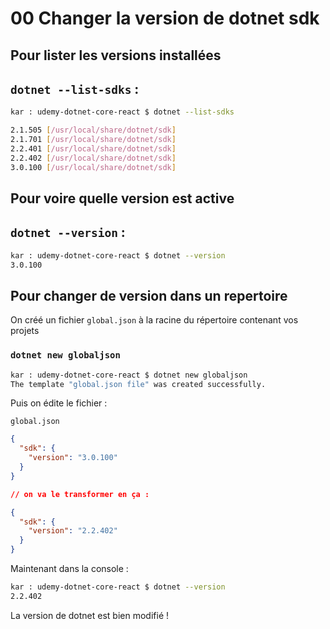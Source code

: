 # 00 Changer la version de dotnet sdk

## Pour lister les versions installées  

## `dotnet --list-sdks` :

```bash
kar : udemy-dotnet-core-react $ dotnet --list-sdks

2.1.505 [/usr/local/share/dotnet/sdk]
2.1.701 [/usr/local/share/dotnet/sdk]
2.2.401 [/usr/local/share/dotnet/sdk]
2.2.402 [/usr/local/share/dotnet/sdk]
3.0.100 [/usr/local/share/dotnet/sdk]
```



## Pour voire quelle version est active 

## `dotnet --version` :

```bash
kar : udemy-dotnet-core-react $ dotnet --version
3.0.100
```



## Pour changer de version dans un repertoire

On créé un fichier `global.json` à la racine du répertoire contenant vos projets

### `dotnet new globaljson`

```bash
kar : udemy-dotnet-core-react $ dotnet new globaljson
The template "global.json file" was created successfully.
```

Puis on édite le fichier :

`global.json`

```json
{
  "sdk": {
    "version": "3.0.100"
  }
}
```

```json
// on va le transformer en ça :

{
  "sdk": {
    "version": "2.2.402"
  }
}
```

Maintenant dans la console :

```bash
kar : udemy-dotnet-core-react $ dotnet --version
2.2.402
```

La version de dotnet est bien modifié !